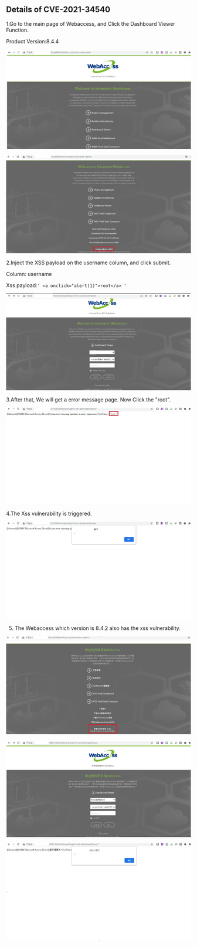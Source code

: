 ## Details of CVE-2021-34540

1.Go to the main page of Webaccess, and Click the Dashboard Viewer Function.

Product Version:8.4.4

![image](https://github.com/ethancsyang/CveProject/blob/main/CVE-2021-34540/mainpage.jpg)

![image](https://github.com/ethancsyang/CveProject/blob/main/CVE-2021-34540/mainpage_version.jpg)

2.Inject the XSS payload on the username column, and click submit.

Column: username

Xss payload:`' <a onclick="alert(1)">root</a> '`

![image](https://github.com/ethancsyang/CveProject/blob/main/CVE-2021-34540/dashboardviewer.jpg)

3.After that, We will get a error message page. Now Click the "root".

![image](https://github.com/ethancsyang/CveProject/blob/main/CVE-2021-34540/errorpage.jpg)

4.The Xss vulnerability is triggered.

![image](https://github.com/ethancsyang/CveProject/blob/main/CVE-2021-34540/xss.jpg)

5. The Webaccess which version is 8.4.2 also has the xss vulnerability.

![image](https://github.com/ethancsyang/CveProject/blob/main/CVE-2021-34540/mainpage2_version.jpg)

![image](https://github.com/ethancsyang/CveProject/blob/main/CVE-2021-34540/dashboardviewer2.jpg)

![image](https://github.com/ethancsyang/CveProject/blob/main/CVE-2021-34540/xss2.jpg)
